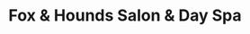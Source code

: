 ---
title: "Fox & Hounds Salon & Day Spa"
url: /bloomington/fox-und-hounds-salon-und-day-spa/
shop: Friseur
---